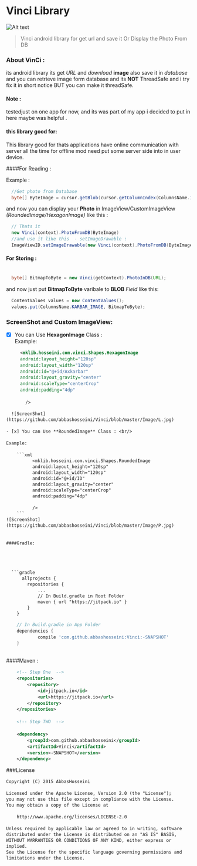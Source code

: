# Vinci Library

![Alt text](https://jitpack.io/v/abbashosseini/Vinci.svg)
>Vinci android library for get url and  save it Or Display the Photo From  DB

### About VinCi :

its android library its get _URL_ and _download_ **image** also save it in _database_ and you can retrieve image form database and its **NOT** ThreadSafe and i try fix it in short notice BUT you can make it threadSafe.

#### Note :

  testedjust on  one app for now, and its was part of my app i decided to put in here maybe was helpful .

#### this library good for: 

This library good for thats applications have online communication with server all the time for offline mod need put some server side into in user device. 

####For Reading :

Example :

```java
  //Get photo from Database
  byte[] ByteImage = cursor.getBlob(cursor.getColumnIndex(ColumnsName.IMAGE))
```
and now you can display your **Photo** in ImageView/CustomImageView _(RoundedImage/HexagonImage)_ like this :

```java
  // Thats it
  new Vinci(context).PhotoFromDB(ByteImage)
  //and use it like this  - setImageDrawable :
  ImageViewID.setImageDrawable(new Vinci(context).PhotoFromDB(ByteImage));
```

#### For Storing :


```java

  byte[] BitmapToByte = new Vinci(getContext).PhotoInDB(URL);

```

and now just put **BitmapToByte** varibale to **BLOB** _Field_ like this:

```java
  ContentValues values = new ContentValues();
  values.put(ColumnsName.KARBAR_IMAGE, BitmapToByte);

```


### ScreenShot and Custom ImageView:

- [x] You can Use **HexagonImage** Class : <br/>
Example:
  ```xml
    <mklib.hosseini.com.vinci.Shapes.HexagonImage
    android:layout_height="120sp"
    android:layout_width="120sp"
    android:id="@+id/Axkarbar"
    android:layout_gravity="center"
    android:scaleType="centerCrop"
    android:padding="4dp"
  
      />
```
  ![ScreenShot](https://github.com/abbashosseini/Vinci/blob/master/Image/L.jpg)

- [x] You can Use **RoundedImage** Class : <br/>

Example:
	
	```xml
	      <mklib.hosseini.com.vinci.Shapes.RoundedImage
	      android:layout_height="120sp"
	      android:layout_width="120sp"
	      android:id="@+id/ID"
	      android:layout_gravity="center"
	      android:scaleType="centerCrop"
	      android:padding="4dp"
	      
	      />
	```
![ScreenShot](https://github.com/abbashosseini/Vinci/blob/master/Image/P.jpg)
  
  
####Gradle:
  
  
  
  
  ```gradle
	  allprojects {
		repositories {
			...
			// In Build.gradle in Root Folder
			maven { url "https://jitpack.io" }
		}
	}
```
```gradle	
	// In Build.gradle in App Folder
	dependencies {
	        compile 'com.github.abbashosseini:Vinci:-SNAPSHOT'
	}
  
  ````
  
####Maven :

```xml
	<!-- Step One  -->
	<repositories>
		<repository>
		    <id>jitpack.io</id>
		    <url>https://jitpack.io</url>
		</repository>
	</repositories>
	
	<!-- Step TWO  -->
	
	<dependency>
	    <groupId>com.github.abbashosseini</groupId>
	    <artifactId>Vinci</artifactId>
	    <version>-SNAPSHOT</version>
	</dependency>

```

###License

	Copyright (C) 2015 AbbasHosseini
	
	Licensed under the Apache License, Version 2.0 (the "License");
	you may not use this file except in compliance with the License.
	You may obtain a copy of the License at
	
	    http://www.apache.org/licenses/LICENSE-2.0
	
	Unless required by applicable law or agreed to in writing, software
	distributed under the License is distributed on an "AS IS" BASIS,
	WITHOUT WARRANTIES OR CONDITIONS OF ANY KIND, either express or implied.
	See the License for the specific language governing permissions and
	limitations under the License.
